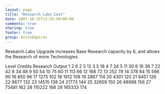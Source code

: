 ```yaml
---
layout: page
title: "Research Labs Cost"
date: 2007-10-15T13:55:58+00:00
comments: true
sharing: true
footer: true
group: AstroEmpires
---
```


Research Labs
Upgrade increases Base Research capacity by 6, and allows the Research of more Technologies.
 
Level	Credits	Research Output
1	2	6
2	3	12
3	5	18
4	7	24
5	11	30
6	16	36
7	22	42
8	34	48
9	50	54
10	75	60
11	113	66
12	168	72
13	252	78
14	378	84
15	566	90
16	850	96
17	1275	102
18	1912	108
19	2867	114
20	4301	120
21	6451	126
22	9677	132
23	14515	138
24	21773	144
25	32659	150
26	48988	156
27	73481	162
28	110222	168
29	165333	174
